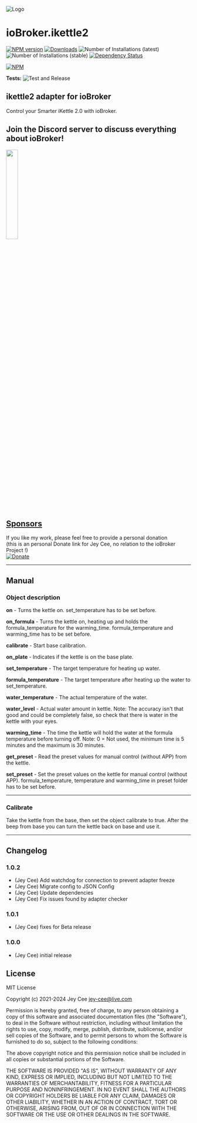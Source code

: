 ![Logo](admin/ikettle2.png)
# ioBroker.ikettle2

[![NPM version](https://img.shields.io/npm/v/iobroker.ikettle2.svg)](https://www.npmjs.com/package/iobroker.ikettle2)
[![Downloads](https://img.shields.io/npm/dm/iobroker.ikettle2.svg)](https://www.npmjs.com/package/iobroker.ikettle2)
![Number of Installations (latest)](https://iobroker.live/badges/ikettle2-installed.svg)
![Number of Installations (stable)](https://iobroker.live/badges/ikettle2-stable.svg)
[![Dependency Status](https://img.shields.io/david/jey-cee/iobroker.ikettle2.svg)](https://david-dm.org/jey-cee/iobroker.ikettle2)

[![NPM](https://nodei.co/npm/iobroker.ikettle2.png?downloads=true)](https://nodei.co/npm/iobroker.ikettle2/)

**Tests:** ![Test and Release](https://github.com/jey-cee/ioBroker.ikettle2/workflows/Test%20and%20Release/badge.svg)

## ikettle2 adapter for ioBroker

Control your Smarter iKettle 2.0 with ioBroker.

## Join the Discord server to discuss everything about ioBroker!

<a href="https://discord.gg/HwUCwsH"><img src="https://discordapp.com/api/guilds/743167951875604501/widget.png?style=banner2" width="25%"></a>

## [Sponsors](./SPONSORS.md)
If you like my work, please feel free to provide a personal donation  
(this is an personal Donate link for Jey Cee, no relation to the ioBroker Project !)  
[![Donate](https://raw.githubusercontent.com/iobroker-community-adapters/ioBroker.wled/master/admin/button.png)](https://www.paypal.com/cgi-bin/webscr?cmd=_s-xclick&hosted_button_id=95YZN2LR59Q64&source=url)

---
## Manual
### Object description
**on** - Turns the kettle on. set_temperature has to be set before.

**on_formula** - Turns the kettle on, heating up and holds the formula_temperature for the warming_time.
formula_temperature and warming_time has to be set before.

**calibrate** - Start base calibration.

**on_plate** - Indicates if the kettle is on the base plate.

**set_temperature** - The target temperature for heating up water.

**formula_temperature** - The target temperature after heating up the water to set_temperature.

**water_temperature** - The actual temperature of the water.

**water_level** - Actual water amount in kettle. Note: The accuracy isn't that good and could be completely
false, so check that there is water in the kettle with your eyes.

**warming_time** - The time the kettle will hold the water at the formula temperature before turning off. 
Note: 0 = Not used, the minimum time is 5 minutes and the maximum is 30 minutes.

**get_preset** - Read the preset values for manual control (without APP) from the kettle.

**set_preset** - Set the preset values on the kettle for manual control (without APP). 
formula_temperature, temperature and warming_time in preset folder has to be set before. 

---
### Calibrate
Take the kettle from the base, then set the object calibrate to true. 
After the beep from base you can turn the kettle back on base and use it.

---
## Changelog

### 1.0.2
* (Jey Cee) Add watchdog for connection to prevent adapter freeze
* (Jey Cee) Migrate config to JSON Config
* (Jey Cee) Update dependencies 
* (Jey Cee) Fix issues found by adapter checker

### 1.0.1
* (Jey Cee) fixes for Beta release

### 1.0.0
* (Jey Cee) initial release

## License
MIT License

Copyright (c) 2021-2024 Jey Cee <jey-cee@live.com>

Permission is hereby granted, free of charge, to any person obtaining a copy
of this software and associated documentation files (the "Software"), to deal
in the Software without restriction, including without limitation the rights
to use, copy, modify, merge, publish, distribute, sublicense, and/or sell
copies of the Software, and to permit persons to whom the Software is
furnished to do so, subject to the following conditions:

The above copyright notice and this permission notice shall be included in all
copies or substantial portions of the Software.

THE SOFTWARE IS PROVIDED "AS IS", WITHOUT WARRANTY OF ANY KIND, EXPRESS OR
IMPLIED, INCLUDING BUT NOT LIMITED TO THE WARRANTIES OF MERCHANTABILITY,
FITNESS FOR A PARTICULAR PURPOSE AND NONINFRINGEMENT. IN NO EVENT SHALL THE
AUTHORS OR COPYRIGHT HOLDERS BE LIABLE FOR ANY CLAIM, DAMAGES OR OTHER
LIABILITY, WHETHER IN AN ACTION OF CONTRACT, TORT OR OTHERWISE, ARISING FROM,
OUT OF OR IN CONNECTION WITH THE SOFTWARE OR THE USE OR OTHER DEALINGS IN THE
SOFTWARE.
